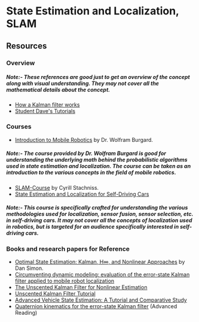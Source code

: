 # State Estimation and Localization, SLAM

## Resources

### Overview
##### Note:- These references are good just to get an overview of the concept along with visual understanding. They may not cover all the mathematical details about the concept.

* [How a Kalman filter works](https://www.bzarg.com/p/how-a-kalman-filter-works-in-pictures/)
* [Student Dave's Tutorials](http://studentdavestutorials.weebly.com/)

### Courses
* [Introduction to Mobile Robotics](http://ais.informatik.uni-freiburg.de/teaching/ss19/robotics/) by Dr. Wolfram Burgard.
##### Note:- The course provided by Dr. Wolfram Burgard is good for understanding the underlying math behind the probabilistic algorithms used in state estimation and localization. The course can be taken as an introduction to the various concepts in the field of mobile robotics. 
* [SLAM-Course](https://www.youtube.com/watch?v=U6vr3iNrwRA&list=PLgnQpQtFTOGQrZ4O5QzbIHgl3b1JHimN_) by Cyrill Stachniss.
* [State Estimation and Localization for Self-Driving Cars](https://www.coursera.org/learn/state-estimation-localization-self-driving-cars/home/welcome)
##### Note:- This course is specifically crafted for understanding the various methodologies used for localization, sensor fusion, sensor selection, etc. in self-driving cars. It may not cover all the concepts of localization used in robotics, but is targeted for an audience specifically interested in self-driving cars. 


### Books and research papers for Reference
* [Optimal State Estimation: Kalman, H∞, and Nonlinear Approaches](https://onlinelibrary.wiley.com/doi/book/10.1002/0470045345) by Dan Simon.
* [Circumventing dynamic modeling: evaluation of the error-state Kalman filter applied to mobile robot localization](https://ieeexplore.ieee.org/document/772597)
* [The Unscented Kalman Filter for Nonlinear Estimation](https://www.seas.harvard.edu/courses/cs281/papers/unscented.pdf)
* [Unscented Kalman Filter Tutorial](https://www.cse.sc.edu/~terejanu/files/tutorialUKF.pdf) 
* [Advanced Vehicle State Estimation: A Tutorial and Comparative Study](https://www.sciencedirect.com/science/article/pii/S2405896317323674)
* [Quaternion kinematics for the error-state Kalman filter](https://arxiv.org/pdf/1711.02508.pdf) (Advanced Reading)
